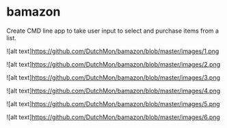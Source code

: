 # bamazon
Create CMD line app to take user input to select and purchase items from a list.


![alt text]https://github.com/DutchMon/bamazon/blob/master/images/1.png

![alt text]https://github.com/DutchMon/bamazon/blob/master/images/2.png

![alt text]https://github.com/DutchMon/bamazon/blob/master/images/3.png

![alt text]https://github.com/DutchMon/bamazon/blob/master/images/4.png

![alt text]https://github.com/DutchMon/bamazon/blob/master/images/5.png

![alt text]https://github.com/DutchMon/bamazon/blob/master/images/6.png